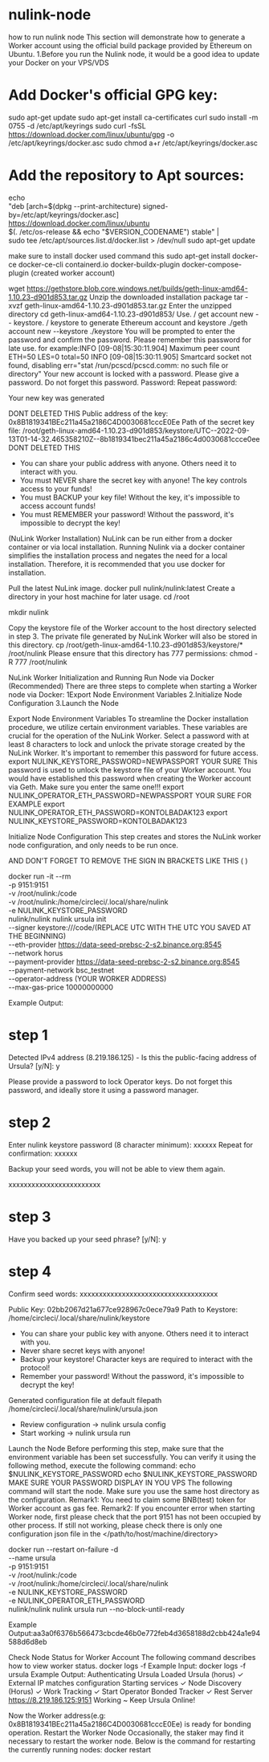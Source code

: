 # nulink-node
how to run nulink node
This section will demonstrate how to generate a Worker account using the official build package provided by Ethereum on Ubuntu.
1.Before you run the Nulink node, it would be a good idea to update your Docker on your VPS/VDS

# Add Docker's official GPG key:
sudo apt-get update
sudo apt-get install ca-certificates curl
sudo install -m 0755 -d /etc/apt/keyrings
sudo curl -fsSL https://download.docker.com/linux/ubuntu/gpg -o /etc/apt/keyrings/docker.asc
sudo chmod a+r /etc/apt/keyrings/docker.asc

# Add the repository to Apt sources:
echo \
  "deb [arch=$(dpkg --print-architecture) signed-by=/etc/apt/keyrings/docker.asc] https://download.docker.com/linux/ubuntu \
  $(. /etc/os-release && echo "$VERSION_CODENAME") stable" | \
  sudo tee /etc/apt/sources.list.d/docker.list > /dev/null
sudo apt-get update

make sure to install docker used command this 
sudo apt-get install docker-ce docker-ce-cli containerd.io docker-buildx-plugin docker-compose-plugin
(created worker account)

wget https://gethstore.blob.core.windows.net/builds/geth-linux-amd64-1.10.23-d901d853.tar.gz
Unzip the downloaded installation package
tar -xvzf geth-linux-amd64-1.10.23-d901d853.tar.gz
Enter the unzipped directory
cd geth-linux-amd64-1.10.23-d901d853/
Use. / get account new -- keystore. / keystore to generate Ethereum account and keystore
./geth account new --keystore ./keystore
You will be prompted to enter the password and confirm the password. Please remember this password for late use.
for example:INFO [09-08|15:30:11.904] Maximum peer count                       ETH=50 LES=0 total=50
INFO [09-08|15:30:11.905] Smartcard socket not found, disabling    err="stat /run/pcscd/pcscd.comm: no such file or directory"
Your new account is locked with a password. Please give a password. Do not forget this password.
Password: 
Repeat password: 

Your new key was generated

DONT DELETED THIS
Public address of the key:   0x8B1819341BEc211a45a2186C4D0030681cccE0Ee
Path of the secret key file: /root/geth-linux-amd64-1.10.23-d901d853/keystore/UTC--2022-09-13T01-14-32.465358210Z--8b1819341bec211a45a2186c4d0030681ccce0ee
DONT DELETED THIS

- You can share your public address with anyone. Others need it to interact with you.
- You must NEVER share the secret key with anyone! The key controls access to your funds!
- You must BACKUP your key file! Without the key, it's impossible to access account funds!
- You must REMEMBER your password! Without the password, it's impossible to decrypt the key!

(NuLink Worker Installation)
NuLink can be run either from a docker container or via local installation. Running Nulink via a docker container simplifies the installation process and negates the need for a local installation. Therefore, it is recommended that you use docker for installation.

Pull the latest NuLink image.
docker pull nulink/nulink:latest
Create a directory in your host machine for later usage.
cd /root

mkdir nulink

Copy the keystore file of the Worker account to the host directory selected in step 3. The private file generated by NuLink Worker will also be stored in this directory.
cp /root/geth-linux-amd64-1.10.23-d901d853/keystore/* /root/nulink
Please ensure that this directory has 777 permissions: chmod -R 777 /root/nulink

NuLink Worker Initialization and Running
Run Node via Docker (Recommended)
There are three steps to complete when starting a Worker node via Docker:
1Export Node Environment Variables
2.Initialize Node Configuration
3.Launch the Node

Export Node Environment Variables
To streamline the Docker installation procedure, we utilize certain environment variables. These variables are crucial for the operation of the NuLink Worker.
Select a password with at least 8 characters to lock and unlock the private storage created by the NuLink Worker. It's important to remember this password for future access.
export NULINK_KEYSTORE_PASSWORD=NEWPASSPORT YOUR SURE
This password is used to unlock the keystore file of your Worker account. You would have established this password when creating the Worker account via Geth. Make sure you enter the same one!!!
export NULINK_OPERATOR_ETH_PASSWORD=NEWPASSPORT YOUR SURE
FOR EXAMPLE 
export NULINK_OPERATOR_ETH_PASSWORD=KONTOLBADAK123
export NULINK_KEYSTORE_PASSWORD=KONTOLBADAK123

Initialize Node Configuration
This step creates and stores the NuLink worker node configuration, and only needs to be run once.

AND DON'T FORGET TO REMOVE THE SIGN IN BRACKETS LIKE THIS ( )

docker run -it --rm \
-p 9151:9151 \
-v /root/nulink:/code \
-v /root/nulink:/home/circleci/.local/share/nulink \
-e NULINK_KEYSTORE_PASSWORD \
nulink/nulink nulink ursula init \
--signer keystore:///code/(REPLACE UTC WITH THE UTC YOU SAVED AT THE BEGINNING) \
--eth-provider https://data-seed-prebsc-2-s2.binance.org:8545 \
--network horus \
--payment-provider https://data-seed-prebsc-2-s2.binance.org:8545 \
--payment-network bsc_testnet \
--operator-address (YOUR WORKER ADDRESS) \
--max-gas-price 10000000000

Example Output:
# step 1
 Detected IPv4 address (8.219.186.125) - Is this the public-facing address of Ursula? [y/N]: y
 
 Please provide a password to lock Operator keys.
 Do not forget this password, and ideally store it using a password manager.
 
 # step 2
 Enter nulink keystore password (8 character minimum): xxxxxx
 Repeat for confirmation: xxxxxx
 
 Backup your seed words, you will not be able to view them again.
 
 xxxxxxxxxxxxxxxxxxxxxxxx
 
 # step 3
 Have you backed up your seed phrase? [y/N]: y
 
 # step 4
 Confirm seed words: xxxxxxxxxxxxxxxxxxxxxxxxxxxxxxxxxxxx
 
 
Public Key:   02bb2067d21a677ce928967c0ece79a9
Path to Keystore: /home/circleci/.local/share/nulink/keystore

- You can share your public key with anyone. Others need it to interact with you.
- Never share secret keys with anyone! 
- Backup your keystore! Character keys are required to interact with the protocol!
- Remember your password! Without the password, it's impossible to decrypt the key!


Generated configuration file at default filepath /home/circleci/.local/share/nulink/ursula.json

* Review configuration  -> nulink ursula config
* Start working         -> nulink ursula run

Launch the Node
Before performing this step, make sure that the environment variable has been set successfully. You can verify it using the following method, execute the following command:
echo $NULINK_KEYSTORE_PASSWORD
echo $NULINK_KEYSTORE_PASSWORD
MAKE SURE YOUR PASSWORD DISPLAY IN YOU VPS
The following command will start the node. Make sure you use the same host directory as the configuration.
Remark1: You need to claim some BNB(test) token for Worker account as gas fee.
Remark2: If you encounter error when starting Worker node, first please check that the port 9151 has not been occupied by other process. If still not working, please check there is only one configuration json file in the </path/to/host/machine/directory>

docker run --restart on-failure -d \
--name ursula \
-p 9151:9151 \
-v /root/nulink:/code \
-v /root/nulink:/home/circleci/.local/share/nulink \
-e NULINK_KEYSTORE_PASSWORD \
-e NULINK_OPERATOR_ETH_PASSWORD \
nulink/nulink nulink ursula run --no-block-until-ready

Example Output:aa3a0f6376b566473cbcde46b0e772feb4d3658188d2cbb424a1e94588d6d8eb

Check Node Status for Worker Account
The following command describes how to view worker status.
docker logs -f <docker name>
Example Input:
docker logs -f ursula
Example Output:
Authenticating Ursula
Loaded Ursula (horus)
✓ External IP matches configuration
Starting services
✓ Node Discovery (Horus)
✓ Work Tracking
✓ Start Operator Bonded Tracker
✓ Rest Server https://8.219.186.125:9151
Working ~ Keep Ursula Online!

Now the Worker address(e.g: 0x8B1819341BEc211a45a2186C4D0030681cccE0Ee) is ready for bonding operation.
Restart the Worker Node
Occasionally, the staker may find it necessary to restart the worker node. Below is the command for restarting the currently running nodes:
docker restart <container ID>


